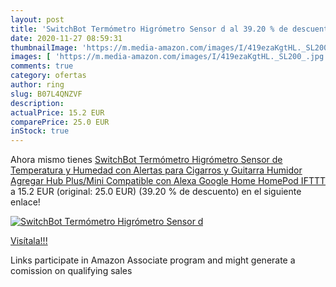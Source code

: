 ```yaml
---
layout: post
title: 'SwitchBot Termómetro Higrómetro Sensor d al 39.20 % de descuento'
date: 2020-11-27 08:59:31
thumbnailImage: 'https://m.media-amazon.com/images/I/419ezaKgtHL._SL200_.jpg'
images: [ 'https://m.media-amazon.com/images/I/419ezaKgtHL._SL200_.jpg' ]
comments: true
category: ofertas
author: ring
slug: B07L4QNZVF
description:
actualPrice: 15.2 EUR
comparePrice: 25.0 EUR
inStock: true
---
```


Ahora mismo tienes [SwitchBot Termómetro Higrómetro Sensor de Temperatura y Humedad con Alertas  para Cigarros y Guitarra Humidor  Agregar Hub Plus/Mini Compatible con Alexa  Google Home  HomePod  IFTTT](https://www.amazon.es/dp/B07L4QNZVF/?tag=tolees-21) a 15.2 EUR (original: 25.0 EUR) (39.20 %  de descuento) en el siguiente enlace!

[![SwitchBot Termómetro Higrómetro Sensor d](https://m.media-amazon.com/images/I/419ezaKgtHL._SL200_.jpg)](https://www.amazon.es/dp/B07L4QNZVF/?tag=tolees-21)

[Visítala!!!](https://www.amazon.es/dp/B07L4QNZVF/?tag=tolees-21)

Links participate in Amazon Associate program and might generate a comission on qualifying sales
